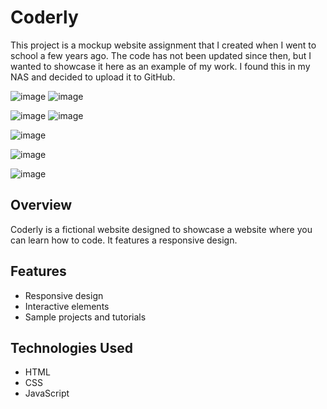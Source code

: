 # Coderly

This project is a mockup website assignment that I created when I went to school a few years ago. The code has not been updated since then, but I wanted to showcase it here as an example of my work. I found this in my NAS and decided to upload it to GitHub.

![image](https://github.com/user-attachments/assets/2c1d579e-37f2-4ab4-b40a-aea2f01e2457)
![image](https://github.com/user-attachments/assets/cd29ebec-9aee-4e2b-a4e3-8cfa58f9bd96)



![image](https://github.com/user-attachments/assets/bfa92f49-ec09-41e1-ba5b-9a97a8e3b114)
![image](https://github.com/user-attachments/assets/5623cf02-7d04-4a68-a1c3-455c37012f83)

![image](https://github.com/user-attachments/assets/afa9a1ca-74c5-4f11-8438-ecf7e84af68e)

![image](https://github.com/user-attachments/assets/5b0d680c-21f7-4dc8-8a8e-95a0f215556d)

![image](https://github.com/user-attachments/assets/bc6b4ee6-229f-4b34-991c-99c0c50c2e43)




## Overview

Coderly is a fictional website designed to showcase a website where you can learn how to code. It features a responsive design.

## Features

- Responsive design
- Interactive elements
- Sample projects and tutorials

## Technologies Used

- HTML
- CSS
- JavaScript
